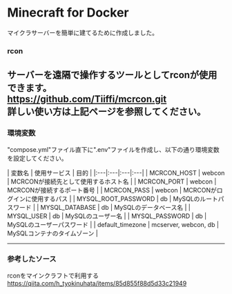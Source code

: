 # Minecraft for Docker
マイクラサーバーを簡単に建てるために作成しました。

### rcon
サーバーを遠隔で操作するツールとしてrconが使用できます。  
https://github.com/Tiiffi/mcrcon.git  
詳しい使い方は上記ページを参照してください。  
---
### 環境変数
"compose.yml"ファイル直下に".env"ファイルを作成し、以下の通り環境変数を設定してください。  


| 変数名 | 使用サービス | 目的 |
|:---|:---|:---|:---|
| MCRCON_HOST | webcon | MCRCONが接続先として使用するホスト名 |
| MCRCON_PORT | webcon | MCRCONが接続するポート番号 |
| MCRCON_PASS | webcon | MCRCONがログインに使用するパス |
| MYSQL_ROOT_PASSWORD | db | MySQLのルートパスワード |
| MYSQL_DATABASE | db | MySQLのデータベース名 |
| MYSQL_USER | db | MySQLのユーザー名 |
| MYSQL_PASSWORD | db | MySQLのユーザーパスワード |
| default_timezone | mcserver, webcon, db | MySQLコンテナのタイムゾーン |  

---

### 参考したソース
rconをマインクラフトで利用する  
https://qiita.com/h_tyokinuhata/items/85d855f88d5d33c21949  
  
